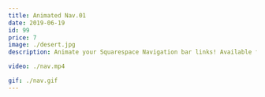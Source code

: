```yaml
---
title: Animated Nav.01
date: 2019-06-19
id: 99
price: 7
image: ./desert.jpg
description: Animate your Squarespace Navigation bar links! Available for both Squarespace 7.0 & 7.1 official templates.

video: ./nav.mp4

gif: ./nav.gif
---
```

